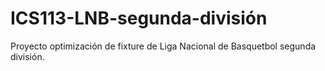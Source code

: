 # ICS113-LNB-segunda-división
Proyecto optimización de fixture de Liga Nacional de Basquetbol segunda división.
